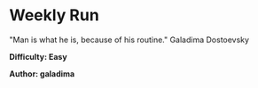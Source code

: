 # Weekly Run
"Man is what he is, because of his routine." Galadima Dostoevsky

**Difficulty: Easy**

**Author: galadima**

